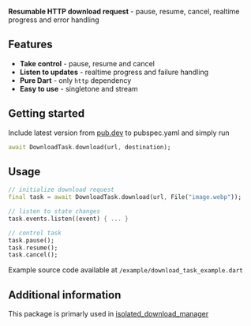 **Resumable HTTP download request** - pause, resume, cancel, realtime progress and error handling

## Features

- **Take control** - pause, resume and cancel
- **Listen to updates** - realtime progress and failure handling
- **Pure Dart** - only `http` dependency 
- **Easy to use** - singletone and stream

## Getting started

Include latest version from [pub.dev](https://pub.dev/packages/download_task) to pubspec.yaml and simply run
```dart
await DownloadTask.download(url, destination);
```

## Usage

```dart
// initialize download request
final task = await DownloadTask.download(url, File("image.webp"));

// listen to state changes
task.events.listen((event) { ... }

// control task
task.pause();
task.resume();
task.cancel();
```
Example source code available at `/example/download_task_example.dart`

## Additional information

This package is primarly used in [isolated_download_manager](https://pub.dev/packages/isolated_download_manager)
